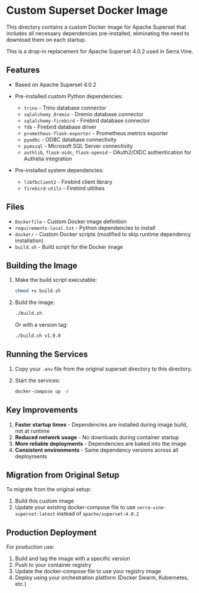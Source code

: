 # Custom Superset Docker Image

This directory contains a custom Docker image for Apache Superset
that includes all necessary dependencies pre-installed,
eliminating the need to download them on each startup.

This is a drop-in replacement for Apache Superset 4.0.2 used in Serra Vine.

## Features

- Based on Apache Superset 4.0.2
- Pre-installed custom Python dependencies:
  - `trino` - Trino database connector
  - `sqlalchemy_dremio` - Dremio database connector  
  - `sqlalchemy-firebird` - Firebird database connector
  - `fdb` - Firebird database driver
  - `prometheus-flask-exporter` - Prometheus metrics exporter
  - `pyodbc` - ODBC database connectivity
  - `pymssql` - Microsoft SQL Server connectivity
  - `authlib`, `flask-oidc`, `flask-openid` - OAuth2/OIDC authentication for Authelia integration

- Pre-installed system dependencies:
  - `libfbclient2` - Firebird client library
  - `firebird-utils` - Firebird utilities

## Files

- `Dockerfile` - Custom Docker image definition
- `requirements-local.txt` - Python dependencies to install
- `docker/` - Custom Docker scripts (modified to skip runtime dependency installation)
- `build.sh` - Build script for the Docker image

## Building the Image

1. Make the build script executable:
   ```bash
   chmod +x build.sh
   ```

2. Build the image:
   ```bash
   ./build.sh
   ```

   Or with a version tag:
   ```bash
   ./build.sh v1.0.0
   ```

## Running the Services

1. Copy your `.env` file from the original superset directory to this directory.

2. Start the services:
   ```bash
   docker-compose up -d
   ```

## Key Improvements

1. **Faster startup times** - Dependencies are installed during image build, not at runtime
2. **Reduced network usage** - No downloads during container startup
3. **More reliable deployments** - Dependencies are baked into the image
4. **Consistent environments** - Same dependency versions across all deployments

## Migration from Original Setup

To migrate from the original setup:

1. Build this custom image
2. Update your existing docker-compose file to use `serra-vine-superset:latest` instead of `apache/superset:4.0.2`

## Production Deployment

For production use:

1. Build and tag the image with a specific version
2. Push to your container registry
3. Update the docker-compose file to use your registry image
4. Deploy using your orchestration platform (Docker Swarm, Kubernetes, etc.)
